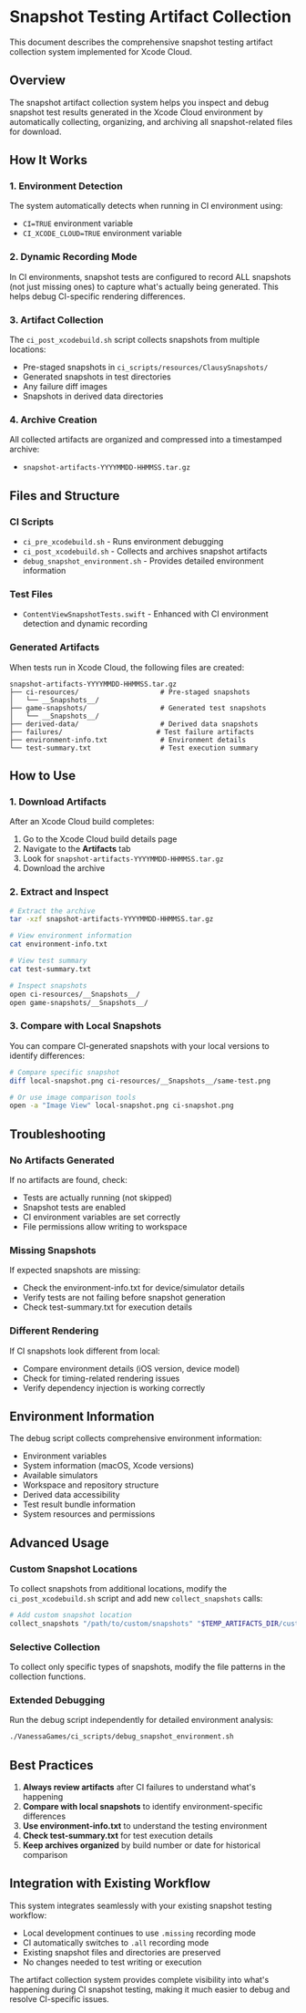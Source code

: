 # Snapshot Testing Artifact Collection

This document describes the comprehensive snapshot testing artifact collection system implemented for Xcode Cloud.

## Overview

The snapshot artifact collection system helps you inspect and debug snapshot test results generated in the Xcode Cloud environment by automatically collecting, organizing, and archiving all snapshot-related files for download.

## How It Works

### 1. Environment Detection

The system automatically detects when running in CI environment using:

- `CI=TRUE` environment variable
- `CI_XCODE_CLOUD=TRUE` environment variable

### 2. Dynamic Recording Mode

In CI environments, snapshot tests are configured to record ALL snapshots (not just missing ones) to capture what's actually being generated. This helps debug CI-specific rendering differences.

### 3. Artifact Collection

The `ci_post_xcodebuild.sh` script collects snapshots from multiple locations:

- Pre-staged snapshots in `ci_scripts/resources/ClausySnapshots/`
- Generated snapshots in test directories
- Any failure diff images
- Snapshots in derived data directories

### 4. Archive Creation

All collected artifacts are organized and compressed into a timestamped archive:

- `snapshot-artifacts-YYYYMMDD-HHMMSS.tar.gz`

## Files and Structure

### CI Scripts

- `ci_pre_xcodebuild.sh` - Runs environment debugging
- `ci_post_xcodebuild.sh` - Collects and archives snapshot artifacts
- `debug_snapshot_environment.sh` - Provides detailed environment information

### Test Files

- `ContentViewSnapshotTests.swift` - Enhanced with CI environment detection and dynamic recording

### Generated Artifacts

When tests run in Xcode Cloud, the following files are created:

```
snapshot-artifacts-YYYYMMDD-HHMMSS.tar.gz
├── ci-resources/                    # Pre-staged snapshots
│   └── __Snapshots__/
├── game-snapshots/                  # Generated test snapshots
│   └── __Snapshots__/
├── derived-data/                    # Derived data snapshots
├── failures/                       # Test failure artifacts
├── environment-info.txt             # Environment details
└── test-summary.txt                 # Test execution summary
```

## How to Use

### 1. Download Artifacts

After an Xcode Cloud build completes:

1. Go to the Xcode Cloud build details page
2. Navigate to the **Artifacts** tab
3. Look for `snapshot-artifacts-YYYYMMDD-HHMMSS.tar.gz`
4. Download the archive

### 2. Extract and Inspect

```bash
# Extract the archive
tar -xzf snapshot-artifacts-YYYYMMDD-HHMMSS.tar.gz

# View environment information
cat environment-info.txt

# View test summary
cat test-summary.txt

# Inspect snapshots
open ci-resources/__Snapshots__/
open game-snapshots/__Snapshots__/
```

### 3. Compare with Local Snapshots

You can compare CI-generated snapshots with your local versions to identify differences:

```bash
# Compare specific snapshot
diff local-snapshot.png ci-resources/__Snapshots__/same-test.png

# Or use image comparison tools
open -a "Image View" local-snapshot.png ci-snapshot.png
```

## Troubleshooting

### No Artifacts Generated

If no artifacts are found, check:

- Tests are actually running (not skipped)
- Snapshot tests are enabled
- CI environment variables are set correctly
- File permissions allow writing to workspace

### Missing Snapshots

If expected snapshots are missing:

- Check the environment-info.txt for device/simulator details
- Verify tests are not failing before snapshot generation
- Check test-summary.txt for execution details

### Different Rendering

If CI snapshots look different from local:

- Compare environment details (iOS version, device model)
- Check for timing-related rendering issues
- Verify dependency injection is working correctly

## Environment Information

The debug script collects comprehensive environment information:

- Environment variables
- System information (macOS, Xcode versions)
- Available simulators
- Workspace and repository structure
- Derived data accessibility
- Test result bundle information
- System resources and permissions

## Advanced Usage

### Custom Snapshot Locations

To collect snapshots from additional locations, modify the `ci_post_xcodebuild.sh` script and add new `collect_snapshots` calls:

```bash
# Add custom snapshot location
collect_snapshots "/path/to/custom/snapshots" "$TEMP_ARTIFACTS_DIR/custom-snapshots"
```

### Selective Collection

To collect only specific types of snapshots, modify the file patterns in the collection functions.

### Extended Debugging

Run the debug script independently for detailed environment analysis:

```bash
./VanessaGames/ci_scripts/debug_snapshot_environment.sh
```

## Best Practices

1. **Always review artifacts** after CI failures to understand what's happening
2. **Compare with local snapshots** to identify environment-specific differences
3. **Use environment-info.txt** to understand the testing environment
4. **Check test-summary.txt** for test execution details
5. **Keep archives organized** by build number or date for historical comparison

## Integration with Existing Workflow

This system integrates seamlessly with your existing snapshot testing workflow:

- Local development continues to use `.missing` recording mode
- CI automatically switches to `.all` recording mode
- Existing snapshot files and directories are preserved
- No changes needed to test writing or execution

The artifact collection system provides complete visibility into what's happening during CI snapshot testing, making it much easier to debug and resolve CI-specific issues.
